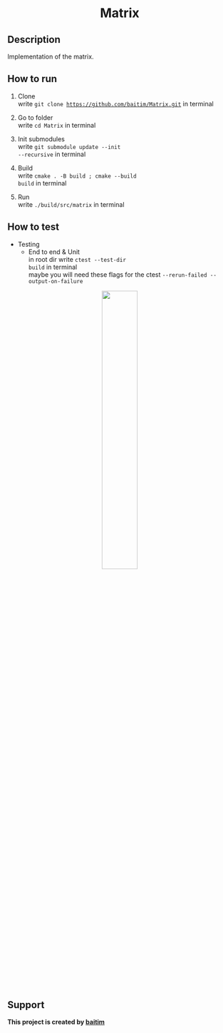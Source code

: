 <h1 align="center">Matrix</h1>

## Description

 Implementation of the matrix.

## How to run

1. Clone <br>
    write <code>git clone https://github.com/baitim/Matrix.git</code> in terminal

2. Go to folder <br>
    write <code>cd Matrix</code> in terminal

3. Init submodules <br>
    write <code>git submodule update --init --recursive</code> in terminal

4. Build <br>
    write <code>cmake . -B build ; cmake --build build</code> in terminal

5. Run <br>
    write <code>./build/src/matrix</code> in terminal <br>

## How to test

* Testing
    - End to end & Unit<br>
        in root dir write <code>ctest --test-dir build</code> in terminal <br>
        maybe you will need these flags for the ctest <code>--rerun-failed --output-on-failure</code>

<p align="center"><img src="https://github.com/baitim/Matrix/blob/main/images/cat.gif" width="40%"></p>

## Support
**This project is created by [baitim](https://t.me/bai_tim)**